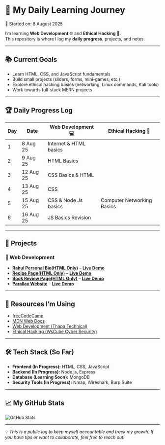 # 🚀 My Daily Learning Journey  
📅 Started on: 8 August 2025  

I’m learning **Web Development** 🌐 and **Ethical Hacking** 🔐.  
This repository is where I log my **daily progress**, projects, and notes.  

---

## 📚 Current Goals  
- Learn HTML, CSS, and JavaScript fundamentals  
- Build small projects (sliders, forms, mini-games, etc.)  
- Explore ethical hacking basics (networking, Linux commands, Kali tools)  
- Work towards full-stack MERN projects  

---

## 🏆 Daily Progress Log  

| Day | Date       | Web Development 💻 | Ethical Hacking 🔐 | 
|-----|-----------|--------------------|-------------------|
| 1   | 8 Aug 25 | Internet & HTML basics |
| 2   | 9 Aug 25 | HTML Basics |
| 3   | 12 Aug 25 | CSS Basics & HTML|
| 4   | 13 Aug 25 | CSS |
| 5   | 15 Aug 25 | CSS & Node Js basics | Computer Networking Basics |
| 6   | 16 Aug 25 | JS Basics Revision   |

---

## 📂 Projects  

### 🔹 Web Development  
- **[Rahul Personal Bio(HTML Only)]()** –  **[Live Demo](https://rahul-personal-bio.netlify.app/)**  
- **[Recipe Page(HTML Only)]()** – **[Live Demo](https://rahul-recipe-page.netlify.app/)**  
- **[Book Review Page(HTML Only)]()** –  **[Live Demo](https://rahul-book-review-page.netlify.app/)**  
- **[Parallax Website]()** –  **[Live Demo](https://rahul-parallax-website.netlify.app/)**   

---

## 📌 Resources I’m Using  
- [freeCodeCamp](https://www.freecodecamp.org/)  
- [MDN Web Docs](https://developer.mozilla.org/)  
- [Web Development (Thapa Technical)](https://www.youtube.com/@ThapaTechnical)  
- [Ethical Hacking (WsCube Cyber Security)](https://www.youtube.com/@WsCubeCyberSecurity)  

---

## 🛠️ Tech Stack (So Far)
- **Frontend (In Progress):** HTML, CSS, JavaScript  
- **Backend (In Progress):** Node.js, Express  
- **Database (Learning Soon):** MongoDB  
- **Security Tools (In Progress):** Nmap, Wireshark, Burp Suite  

---

## 📈 My GitHub Stats  
![GitHub Stats](https://github-readme-stats.vercel.app/api?username=rahulmishra-01&show_icons=true&theme=tokyonight)

---

💡 *This is a public log to keep myself accountable and track my growth. If you have tips or want to collaborate, feel free to reach out!*  
